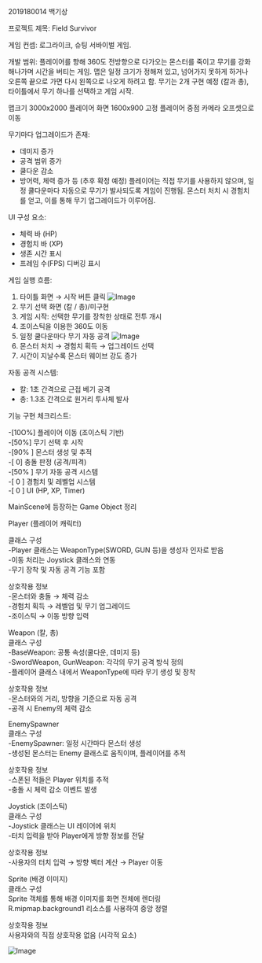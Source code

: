 2019180014 백기상

프로젝트 제목: Field Survivor

게임 컨셉: 로그라이크, 슈팅 서바이벌 게임.

개발 범위:
플레이어를 향해 360도 전방향으로 다가오는 몬스터를 죽이고 무기를 강화해나가며 시간을 버티는 게임.
맵은 일정 크기가 정해져 있고, 넘어가지 못하게 하거나 오른쪽 끝으로 가면 다시 왼쪽으로 나오게 하려고 함.
무기는 2개 구현 예정 (칼과 총), 타이틀에서 무기 하나를 선택하고 게임 시작.

맵크기 3000x2000
플레이어 화면 1600x900 고정
플레이어 중점 카메라 오프셋으로 이동 

무기마다 업그레이드가 존재:
- 데미지 증가
- 공격 범위 증가
- 쿨다운 감소
- 방어력, 체력 증가 등 (추후 확정 예정)
플레이어는 직접 무기를 사용하지 않으며, 일정 쿨다운마다 자동으로 무기가 발사되도록 게임이 진행됨.
몬스터 처치 시 경험치를 얻고, 이를 통해 무기 업그레이드가 이루어짐.

UI 구성 요소:
- 체력 바 (HP)
- 경험치 바 (XP)
- 생존 시간 표시
- 프레임 수(FPS) 디버깅 표시

게임 실행 흐름:
1. 타이틀 화면 → 시작 버튼 클릭
![Image](https://github.com/user-attachments/assets/8c9e1373-d06f-4c21-9c9a-493f18a9b0ee)
2. 무기 선택 화면 (칼 / 총)/미구현
3. 게임 시작: 선택한 무기를 장착한 상태로 전투 개시
4. 조이스틱을 이용한 360도 이동
5. 일정 쿨다운마다 무기 자동 공격
![Image](https://github.com/user-attachments/assets/6ebd49ce-0ea7-4c8b-8120-97f0708235f4)
6. 몬스터 처치 → 경험치 획득 → 업그레이드 선택
7. 시간이 지날수록 몬스터 웨이브 강도 증가

자동 공격 시스템:
- 칼: 1초 간격으로 근접 베기 공격
- 총: 1.3초 간격으로 원거리 투사체 발사

기능 구현 체크리스트:

-[10O%] 플레이어 이동 (조이스틱 기반)
<br/>
-[50%] 무기 선택 후 시작
<br/>
-[90% ] 몬스터 생성 및 추적
<br/>
-[ 0] 충돌 판정 (공격/피격)
<br/>
-[50% ] 무기 자동 공격 시스템
<br/>
-[ 0 ] 경험치 및 레벨업 시스템
<br/>
-[ 0 ] UI (HP, XP, Timer)
<br/>

MainScene에 등장하는 Game Object 정리

  Player (플레이어 캐릭터)
  
클래스 구성
<br/>
-Player 클래스는 WeaponType(SWORD, GUN 등)을 생성자 인자로 받음
<br/>
-이동 처리는 Joystick 클래스와 연동
<br/>
-무기 장착 및 자동 공격 기능 포함


상호작용 정보
<br/>
-몬스터와 충돌 → 체력 감소
<br/>
-경험치 획득 → 레벨업 및 무기 업그레이드
<br/>
-조이스틱 → 이동 방향 입력
<br/>

  Weapon (칼, 총)
  <br/>
클래스 구성
<br/>
-BaseWeapon: 공통 속성(쿨다운, 데미지 등)
<br/>
-SwordWeapon, GunWeapon: 각각의 무기 공격 방식 정의
<br/>
-플레이어 클래스 내에서 WeaponType에 따라 무기 생성 및 장착
<br/>

상호작용 정보
<br/>
-몬스터와의 거리, 방향을 기준으로 자동 공격
<br/>
-공격 시 Enemy의 체력 감소
<br/>


  EnemySpawner
  <br/>
클래스 구성
<br/>
-EnemySpawner: 일정 시간마다 몬스터 생성
<br/>
-생성된 몬스터는 Enemy 클래스로 움직이며, 플레이어를 추적
<br/>

상호작용 정보
<br/>
-스폰된 적들은 Player 위치를 추적
<br/>
-충돌 시 체력 감소 이벤트 발생
<br/>



  Joystick (조이스틱)
  <br/>
클래스 구성
<br/>
-Joystick 클래스는 UI 레이어에 위치
<br/>
-터치 입력을 받아 Player에게 방향 정보를 전달
<br/>


상호작용 정보
<br/>
-사용자의 터치 입력 → 방향 벡터 계산 → Player 이동


Sprite (배경 이미지)
<br/>
클래스 구성
<br/>
Sprite 객체를 통해 배경 이미지를 화면 전체에 렌더링
<br/>
R.mipmap.background1 리소스를 사용하여 중앙 정렬
<br/>

상호작용 정보
<br/>
사용자와의 직접 상호작용 없음 (시각적 요소)


![Image](https://github.com/user-attachments/assets/bbf86d4c-2576-40f3-8922-d26fc1a40311)

